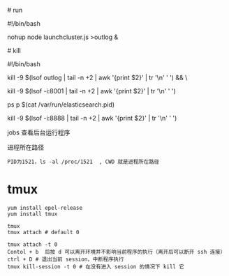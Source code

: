 \# run

\#!/bin/bash

nohup node launchcluster.js >outlog &

\# kill

\#!/bin/bash

kill -9 $(lsof outlog | tail -n +2  |  awk '{print $2}' | tr '\n' ' ') && \

kill -9 $(lsof -i:8001 | tail -n +2  |  awk '{print $2}' | tr '\n' ' ')

ps p $(cat /var/run/elasticsearch.pid)

kill -9 $(lsof -i:8888 | tail -n +2  |  awk '{print $2}' | tr '\n' ' ')



jobs 查看后台运行程序



进程所在路径

```
PID为1521，ls -al /proc/1521  , CWD 就是进程所在路径
```





# tmux

```
yum install epel-release
yum install tmux
```

```
tmux
tmux attach # default 0

tmux attach -t 0
Contol + b  后按 d 可以离开环境并不影响当前程序的执行（离开后可以断开 ssh 连接）
ctrl + D # 退出当前 session，中断程序执行
tmux kill-session -t 0 # 在没有进入 session 的情况下 kill 它

```



